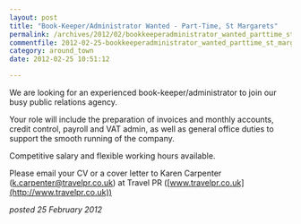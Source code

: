 ```yaml
---
layout: post
title: "Book-Keeper/Administrator Wanted - Part-Time, St Margarets"
permalink: /archives/2012/02/bookkeeperadministrator_wanted_parttime_st_margare.html
commentfile: 2012-02-25-bookkeeperadministrator_wanted_parttime_st_margare
category: around_town
date: 2012-02-25 10:51:12

---
```


We are looking for an experienced book-keeper/administrator to join our busy public relations agency.

Your role will include the preparation of invoices and monthly accounts, credit control, payroll and VAT admin, as well as general office duties to support the smooth running of the company.

Competitive salary and flexible working hours available.

Please email your CV or a cover letter to Karen Carpenter ([k.carpenter@travelpr.co.uk](mailto:k.carpenter@travelpr.co.uk)) at Travel PR ([www.travelpr.co.uk](http://www.travelpr.co.uk))

*posted 25 February 2012*

